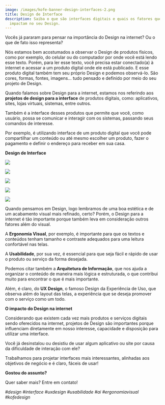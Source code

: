 ```yaml
---
image: /images/kofe-banner-design-interfaces-2.png
title: Design de Interface
description: Saiba o que são interfaces digitais e quais os fatores que mais
  impactam no seu Design.
---
```

Vocês já pararam para pensar na importância do Design na internet? Ou o que de fato isso representa?

Nós estamos bem acostumados a observar o Design de produtos físicos, como por exemplo, do celular ou do computador por onde você está lendo esse texto. Porém, para ler esse texto, você precisa estar conectado(a) à internet e acessar a um produto digital onde ele está publicado. E esse produto digital também tem seu próprio Design e podemos observá-lo. São cores, formas, fontes, imagens... tudo pensado e definido por meio do seu projeto de Design.

Quando falamos sobre Design para a internet, estamos nos referindo aos **projetos de design para a interface** de produtos digitais, como: aplicativos, sites, lojas virtuais, sistemas, entre outros. 

Também é a interface desses produtos que permite que você, como usuário, possa se comunicar e interagir com os sistemas, passando seus comandos de interesse. 

Por exemplo, é utilizando interface de um produto digital que você pode compartilhar um conteúdo ou até mesmo escolher um produto, fazer o pagamento e definir o endereço para receber em sua casa. 

**Design de Interface**

![](/images/artboard-3.png)

![](/images/artboard-4.png)

![](/images/artboard-5.png)

![](/images/artboard-6.png)

![](/images/artboard-7.png)

Quando pensamos em Design, logo lembramos de uma boa estética e de um acabamento visual mais refinado, certo? Porém, o Design para a internet é tão importante porque também leva em consideração outros fatores além do visual.

A **Ergonomia Visual**, por exemplo, é importante para que os textos e conteúdos tenham tamanho e contraste adequados para uma leitura confortável nas telas.

A **Usabilidade**, por sua vez, é essencial para que seja fácil e rápido de usar o produto ou serviço da forma desejada.

Podemos citar também a **Arquitetura de Informação**, que nos ajuda a organizar o conteúdo de maneira mais lógica e estruturada, o que contribui muito para encontrar o que é mais importante.

Além, é claro, do **UX Design**, o famoso Design da Experiência de Uso, que observa além do layout das telas, a experiência que se deseja promover com o serviço como um todo.

**O impacto do Design na internet**

Considerando que existem cada vez mais produtos e serviços digitais sendo oferecidos na internet, projetos de Design são importantes porque influenciam diretamente em nosso interesse, capacidade e disposição para utilizar uma interface.

Você já desinstalou ou desistiu de usar algum aplicativo ou site por causa da dificuldade de interação com ele?

Trabalhamos para projetar interfaces mais interessantes, alinhadas aos objetivos de negócio e é claro, fáceis de usar!

**Gostou do assunto?**

Quer saber mais? Entre em contato!

*\#design #interface #uxdesign #usabilidade #ai #ergonomiavisual #kofedesign*